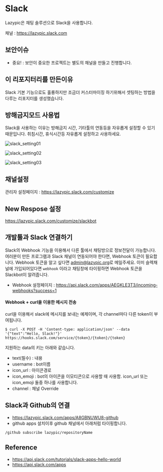 # Slack
Lazypic은 채팅 솔루션으로 Slack을 사용합니다.

채널 : https://lazypic.slack.com

## 보안이슈
- 중요! : 보안이 중요한 프로젝트는 별도의 채널을 만들고 진행합니다.

## 이 리포지터리를 만든이유
Slack 기본 기능으로도 훌륭하지만 조금더 커스터마이징 하기위해서
셋팅하는 방법을 다루는 리포지터를 생성했습니다.

## 방해금지모드 사용법
Slack을 사용하는 이유는 방해금지 시간, 기타툴의 연동등을 자유롭게 설정할 수 있기 때문입니다.
취침시간, 휴식시간등 자유롭게 설정하고 사용하세요.

![slack_setting01](https://user-images.githubusercontent.com/1149996/49338806-974a5f00-f66a-11e8-8df2-7acd35f808da.png)

![slack_setting02](https://user-images.githubusercontent.com/1149996/49338807-974a5f00-f66a-11e8-86b0-8806efc7a829.png)

![slack_setting03](https://user-images.githubusercontent.com/1149996/49338809-974a5f00-f66a-11e8-8867-14f1989df591.png)


## 채널설정
관리자 설정페이지 : https://lazypic.slack.com/customize

## New Respose 설정
https://lazypic.slack.com/customize/slackbot

## 개발툴과 Slack 연결하기
Slack의 Webhook 기능을 이용해서 다른 툴에서 채팅방으로 정보전달이 가능합니다.
여러분이 만든 프로그램과 Slack 채널이 연동되어야 한다면, Webhook 토큰이 필요합니다.
Webhook 토큰을 알고 싶다면 [admin@lazypic.org](mailto:admin@lazypic.org)로 메일주세요.
이미 슬렉채널에 가입되어있다면 `webhook` 이라고 채팅창에 타이핑하면 Webhook 토큰을 Slackbot이 알려줍니다.

- Webhook 설정페이지 : https://api.slack.com/apps/AEGKLE3T3/incoming-webhooks?success=1


#### Webhook + curl을 이용한 메시지 전송
curl을 이용해서 slack에 메시지를 보내는 예제이며, 각 channel마다 다른 token이 부여됩니다.
```
$ curl -X POST -H 'Content-type: application/json' --data '{"text":"Hello, Slack!"}' https://hooks.slack.com/service/{token}/{token}/{token}
```

지원하는 data의 키는 아래와 같습니다.
- text(필수) : 내용
- username : bot이름
- icon_url : 아이콘경로
- icon_emoji : bot의 아이콘을 이모티콘으로 사용할 때 사용함. icon_url 또는 icon_emoji 둘중 하나를 사용합니다.
- channel : 채널 Override

## Slack과 Github의 연결
- https://lazypic.slack.com/apps/A8GBNUWU8-github
- github apps 설치이후 github 채널에서 아래처럼 타이핑합니다.
```
/github subscribe lazypic/repositoryName
```

## Reference
- https://api.slack.com/tutorials/slack-apps-hello-world
- https://api.slack.com/apps
